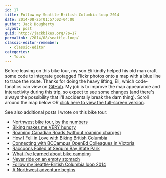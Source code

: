 ```yaml
---
id: 17
title: Follow my Seattle-British Columbia loop 2014
date: 2014-08-25T01:57:02-04:00
author: Jack Dougherty
layout: post
guid: http://jackbikes.org/?p=17
permalink: /2014/08/seattle-loop/
classic-editor-remember:
  - classic-editor
categories:
  - Tours
---
```

Before leaving on this bike tour, my son Eli kindly helped his old man craft some code to integrate geotagged Flickr photos onto a map with a blue line to trace the route. Thanks for doing the heavy lifting, Eli, which code-fanatics can view on <a href="https://github.com/jackdougherty/Leaflet.Flickr" target="_blank" rel="noopener noreferrer">GitHub</a>. My job is to improve the map appearance and interactivity during this trip, so expect to see some changes (and there's always the possibility that I'll accidentally break the darn thing). Scroll around the map below OR <a href="https://jackdougherty.github.io/bikemapcode/#8/48.290/-122.64" target="_blank" rel="noopener noreferrer">click here to view the full-screen version</a>.

<!-- iframe plugin v.4.4 wordpress.org/plugins/iframe/ -->

See also additional posts I wrote on this bike tour:

<ul class="lcp_catlist" id="lcp_instance_0">
  <li >
    <a href="http://jackbikes.org/2014/09/northwest-numbers/" title="Northwest bike tour, by the numbers">Northwest bike tour, by the numbers</a>
  </li>
  <li >
    <a href="http://jackbikes.org/2014/08/biking-makes-me-very-hungry/" title="Biking makes me VERY hungry">Biking makes me VERY hungry</a>
  </li>
  <li >
    <a href="http://jackbikes.org/2014/08/roaming-canadian-roads/" title="Roaming Canadian Roads (without roaming charges)">Roaming Canadian Roads (without roaming charges)</a>
  </li>
  <li >
    <a href="http://jackbikes.org/2014/08/how-i-fell-in-love-with-biking-british-columbia/" title="How I Fell in Love with Biking British Columbia">How I Fell in Love with Biking British Columbia</a>
  </li>
  <li >
    <a href="http://jackbikes.org/2014/08/bccampus/" title="Connecting with BCCampus OpenEd Colleagues in Victoria">Connecting with BCCampus OpenEd Colleagues in Victoria</a>
  </li>
  <li >
    <a href="http://jackbikes.org/2014/08/raccoons-foiled-at-sequim-bay-state-park/" title="Raccoons Foiled at Sequim Bay State Park">Raccoons Foiled at Sequim Bay State Park</a>
  </li>
  <li >
    <a href="http://jackbikes.org/2014/08/what-ive-learned-about-bike-camping/" title="What I've learned about bike camping">What I've learned about bike camping</a>
  </li>
  <li >
    <a href="http://jackbikes.org/2014/08/never-ride-on-an-empty-stomach/" title="Never ride on an empty stomach">Never ride on an empty stomach</a>
  </li>
  <li class="current">
    <a href="http://jackbikes.org/2014/08/seattle-loop/" title="Follow my Seattle-British Columbia loop 2014">Follow my Seattle-British Columbia loop 2014</a>
  </li>
  <li >
    <a href="http://jackbikes.org/2014/08/a-northwest-adventure-begins/" title="A Northwest adventure begins">A Northwest adventure begins</a>
  </li>
</ul>
